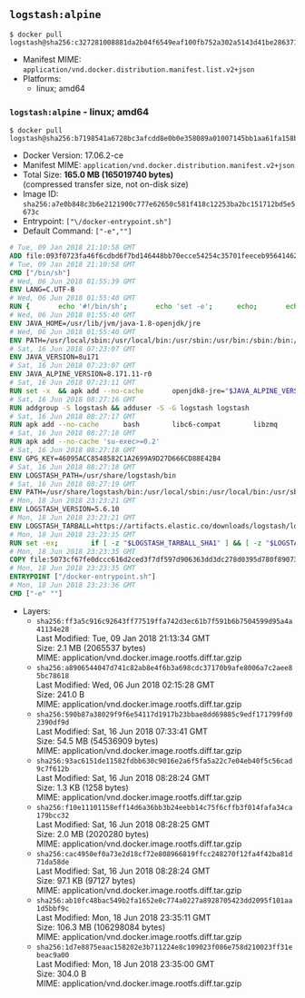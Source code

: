 ## `logstash:alpine`

```console
$ docker pull logstash@sha256:c327281008881da2b04f6549eaf100fb752a302a5143d41be286371d54a458d3
```

-	Manifest MIME: `application/vnd.docker.distribution.manifest.list.v2+json`
-	Platforms:
	-	linux; amd64

### `logstash:alpine` - linux; amd64

```console
$ docker pull logstash@sha256:b7198541a6728bc3afcdd8e0b0e358089a01007145bb1aa61fa158bba884ce50
```

-	Docker Version: 17.06.2-ce
-	Manifest MIME: `application/vnd.docker.distribution.manifest.v2+json`
-	Total Size: **165.0 MB (165019740 bytes)**  
	(compressed transfer size, not on-disk size)
-	Image ID: `sha256:a7e0b848c3b6e2121900c777e62650c581f418c12253ba2bc151712bd5e5673c`
-	Entrypoint: `["\/docker-entrypoint.sh"]`
-	Default Command: `["-e",""]`

```dockerfile
# Tue, 09 Jan 2018 21:10:58 GMT
ADD file:093f0723fa46f6cdbd6f7bd146448bb70ecce54254c35701feeceb956414622f in / 
# Tue, 09 Jan 2018 21:10:58 GMT
CMD ["/bin/sh"]
# Wed, 06 Jun 2018 01:55:39 GMT
ENV LANG=C.UTF-8
# Wed, 06 Jun 2018 01:55:40 GMT
RUN { 		echo '#!/bin/sh'; 		echo 'set -e'; 		echo; 		echo 'dirname "$(dirname "$(readlink -f "$(which javac || which java)")")"'; 	} > /usr/local/bin/docker-java-home 	&& chmod +x /usr/local/bin/docker-java-home
# Wed, 06 Jun 2018 01:55:40 GMT
ENV JAVA_HOME=/usr/lib/jvm/java-1.8-openjdk/jre
# Wed, 06 Jun 2018 01:55:40 GMT
ENV PATH=/usr/local/sbin:/usr/local/bin:/usr/sbin:/usr/bin:/sbin:/bin:/usr/lib/jvm/java-1.8-openjdk/jre/bin:/usr/lib/jvm/java-1.8-openjdk/bin
# Sat, 16 Jun 2018 07:23:07 GMT
ENV JAVA_VERSION=8u171
# Sat, 16 Jun 2018 07:23:07 GMT
ENV JAVA_ALPINE_VERSION=8.171.11-r0
# Sat, 16 Jun 2018 07:23:11 GMT
RUN set -x 	&& apk add --no-cache 		openjdk8-jre="$JAVA_ALPINE_VERSION" 	&& [ "$JAVA_HOME" = "$(docker-java-home)" ]
# Sat, 16 Jun 2018 08:27:16 GMT
RUN addgroup -S logstash && adduser -S -G logstash logstash
# Sat, 16 Jun 2018 08:27:17 GMT
RUN apk add --no-cache 		bash 		libc6-compat 		libzmq
# Sat, 16 Jun 2018 08:27:18 GMT
RUN apk add --no-cache 'su-exec>=0.2'
# Sat, 16 Jun 2018 08:27:18 GMT
ENV GPG_KEY=46095ACC8548582C1A2699A9D27D666CD88E42B4
# Sat, 16 Jun 2018 08:27:18 GMT
ENV LOGSTASH_PATH=/usr/share/logstash/bin
# Sat, 16 Jun 2018 08:27:19 GMT
ENV PATH=/usr/share/logstash/bin:/usr/local/sbin:/usr/local/bin:/usr/sbin:/usr/bin:/sbin:/bin:/usr/lib/jvm/java-1.8-openjdk/jre/bin:/usr/lib/jvm/java-1.8-openjdk/bin
# Mon, 18 Jun 2018 23:23:21 GMT
ENV LOGSTASH_VERSION=5.6.10
# Mon, 18 Jun 2018 23:23:21 GMT
ENV LOGSTASH_TARBALL=https://artifacts.elastic.co/downloads/logstash/logstash-5.6.10.tar.gz LOGSTASH_TARBALL_ASC=https://artifacts.elastic.co/downloads/logstash/logstash-5.6.10.tar.gz.asc LOGSTASH_TARBALL_SHA1=d86bfc60347572959caa1817d020347e0da60b59
# Mon, 18 Jun 2018 23:23:35 GMT
RUN set -ex; 		if [ -z "$LOGSTASH_TARBALL_SHA1" ] && [ -z "$LOGSTASH_TARBALL_ASC" ]; then 		echo >&2 'error: have neither a SHA1 _or_ a signature file -- cannot verify download!'; 		exit 1; 	fi; 		apk add --no-cache --virtual .fetch-deps 		ca-certificates 		gnupg 		openssl 		tar 	; 		wget -O logstash.tar.gz "$LOGSTASH_TARBALL"; 		if [ "$LOGSTASH_TARBALL_SHA1" ]; then 		echo "$LOGSTASH_TARBALL_SHA1 *logstash.tar.gz" | sha1sum -c -; 	fi; 		if [ "$LOGSTASH_TARBALL_ASC" ]; then 		wget -O logstash.tar.gz.asc "$LOGSTASH_TARBALL_ASC"; 		export GNUPGHOME="$(mktemp -d)"; 		gpg --keyserver ha.pool.sks-keyservers.net --recv-keys "$GPG_KEY"; 		gpg --batch --verify logstash.tar.gz.asc logstash.tar.gz; 		rm -rf "$GNUPGHOME" logstash.tar.gz.asc; 	fi; 		dir="$(dirname "$LOGSTASH_PATH")"; 		mkdir -p "$dir"; 	tar -xf logstash.tar.gz --strip-components=1 -C "$dir"; 	rm logstash.tar.gz; 		apk del .fetch-deps; 		export LS_SETTINGS_DIR="$dir/config"; 	if [ -f "$LS_SETTINGS_DIR/log4j2.properties" ]; then 		cp "$LS_SETTINGS_DIR/log4j2.properties" "$LS_SETTINGS_DIR/log4j2.properties.dist"; 		truncate -s 0 "$LS_SETTINGS_DIR/log4j2.properties"; 	fi; 		for userDir in 		"$dir/config" 		"$dir/data" 	; do 		if [ -d "$userDir" ]; then 			chown -R logstash:logstash "$userDir"; 		fi; 	done; 		logstash --version
# Mon, 18 Jun 2018 23:23:35 GMT
COPY file:5073cf67fe0dccc616d2ced3f7df597d906363dd3dc278d0395d780f89073ce8 in / 
# Mon, 18 Jun 2018 23:23:35 GMT
ENTRYPOINT ["/docker-entrypoint.sh"]
# Mon, 18 Jun 2018 23:23:36 GMT
CMD ["-e" ""]
```

-	Layers:
	-	`sha256:ff3a5c916c92643ff77519ffa742d3ec61b7f591b6b7504599d95a4a41134e28`  
		Last Modified: Tue, 09 Jan 2018 21:13:34 GMT  
		Size: 2.1 MB (2065537 bytes)  
		MIME: application/vnd.docker.image.rootfs.diff.tar.gzip
	-	`sha256:a8906544047d741c82ab8e4f6b3a698cdc37170b9afe8006a7c2aee85bc78618`  
		Last Modified: Wed, 06 Jun 2018 02:15:28 GMT  
		Size: 241.0 B  
		MIME: application/vnd.docker.image.rootfs.diff.tar.gzip
	-	`sha256:590b87a38029f9f6e54117d1917b23bbae8dd69885c9edf171799fd02390df9d`  
		Last Modified: Sat, 16 Jun 2018 07:33:41 GMT  
		Size: 54.5 MB (54536909 bytes)  
		MIME: application/vnd.docker.image.rootfs.diff.tar.gzip
	-	`sha256:93ac6151de11582fdbb630c9016e2a6f5fa5a22c7e04eb40f5c56cad9c7f612b`  
		Last Modified: Sat, 16 Jun 2018 08:28:24 GMT  
		Size: 1.3 KB (1258 bytes)  
		MIME: application/vnd.docker.image.rootfs.diff.tar.gzip
	-	`sha256:f10e11101158eff14d6a36bb3b24eebb14c75f6cffb3f014fafa34ca179bcc32`  
		Last Modified: Sat, 16 Jun 2018 08:28:25 GMT  
		Size: 2.0 MB (2020280 bytes)  
		MIME: application/vnd.docker.image.rootfs.diff.tar.gzip
	-	`sha256:cac4950ef0a73e2d18cf72e808966819ffcc248270f12fa4f42ba81d71da58de`  
		Last Modified: Sat, 16 Jun 2018 08:28:24 GMT  
		Size: 97.1 KB (97127 bytes)  
		MIME: application/vnd.docker.image.rootfs.diff.tar.gzip
	-	`sha256:ab10fc48bac549b2fa1652e0c774a0227a8928705423dd2095f101aa1d5bbf9c`  
		Last Modified: Mon, 18 Jun 2018 23:35:11 GMT  
		Size: 106.3 MB (106298084 bytes)  
		MIME: application/vnd.docker.image.rootfs.diff.tar.gzip
	-	`sha256:1d7e8875eaac158202e3b711224e8c109023f086e758d210023ff31ebeac9a00`  
		Last Modified: Mon, 18 Jun 2018 23:35:00 GMT  
		Size: 304.0 B  
		MIME: application/vnd.docker.image.rootfs.diff.tar.gzip
